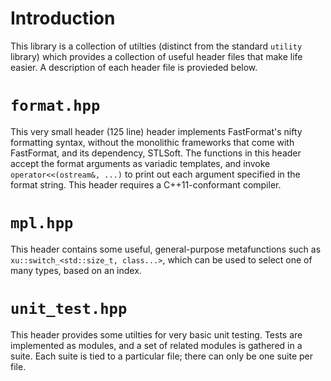 <!--
  ** File Name:	README.md
  ** Author:	Aditya Ramesh
  ** Date:	12/05/2012
  ** Contact:	_@adityaramesh.com
-->

# Introduction

This library is a collection of utilties (distinct from the standard `utility`
library) which provides a collection of useful header files that make life
easier. A description of each header file is provieded below.

# `format.hpp`

This very small header (125 line) header implements FastFormat's nifty
formatting syntax, without the monolithic frameworks that come with FastFormat,
and its dependency, STLSoft. The functions in this header accept the format
arguments as variadic templates, and invoke `operator<<(ostream&, ...)` to print
out each argument specified in the format string. This header requires a
C++11-conformant compiler.

# `mpl.hpp`

This header contains some useful, general-purpose metafunctions such as
`xu::switch_<std::size_t, class...>`, which can be used to select one of many
types, based on an index.

# `unit_test.hpp`

This header provides some utilties for very basic unit testing. Tests are
implemented as modules, and a set of related modules is gathered in a suite.
Each suite is tied to a particular file; there can only be one suite per file.

